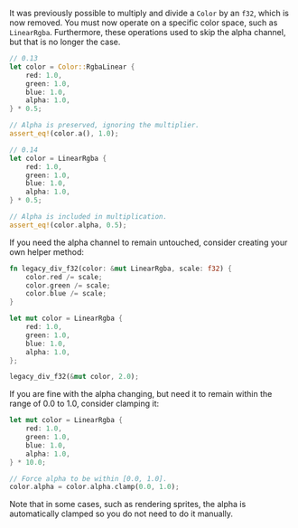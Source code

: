 It was previously possible to multiply and divide a `Color` by an `f32`, which is now removed. You must now operate on a specific color space, such as `LinearRgba`. Furthermore, these operations used to skip the alpha channel, but that is no longer the case.

```rust
// 0.13
let color = Color::RgbaLinear {
    red: 1.0,
    green: 1.0,
    blue: 1.0,
    alpha: 1.0,
} * 0.5;

// Alpha is preserved, ignoring the multiplier.
assert_eq!(color.a(), 1.0);

// 0.14
let color = LinearRgba {
    red: 1.0,
    green: 1.0,
    blue: 1.0,
    alpha: 1.0,
} * 0.5;

// Alpha is included in multiplication.
assert_eq!(color.alpha, 0.5);
```

If you need the alpha channel to remain untouched, consider creating your own helper method:

```rust
fn legacy_div_f32(color: &mut LinearRgba, scale: f32) {
    color.red /= scale;
    color.green /= scale;
    color.blue /= scale;
}

let mut color = LinearRgba {
    red: 1.0,
    green: 1.0,
    blue: 1.0,
    alpha: 1.0,
};

legacy_div_f32(&mut color, 2.0);
```

If you are fine with the alpha changing, but need it to remain within the range of 0.0 to 1.0, consider clamping it:

```rust
let mut color = LinearRgba {
    red: 1.0,
    green: 1.0,
    blue: 1.0,
    alpha: 1.0,
} * 10.0;

// Force alpha to be within [0.0, 1.0].
color.alpha = color.alpha.clamp(0.0, 1.0);
```

<!-- TODO: I want this to be a callout, but shortcodes don't work here. -->
Note that in some cases, such as rendering sprites, the alpha is automatically clamped so you do not need to do it manually.
